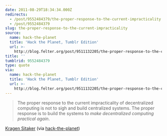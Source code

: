 ```yaml
---
date: 2011-08-29T18:34:34.000Z
redirects:
  - /post/9552484379/the-proper-response-to-the-current-impracticality
  - /post/9552484379
slug: the-proper-response-to-the-current-impracticality
source:
  name: hack-the-planet
  title: 'Hack the Planet, Tumblr Edition'
  url: >-
    http://blog.felter.org/post/9511132205/the-proper-response-to-the-current-impracticality
title: ''
tumblrid: 9552484379
type: quote
via:
  name: hack-the-planet
  title: 'Hack the Planet, Tumblr Edition'
  url: >-
    http://blog.felter.org/post/9511132205/the-proper-response-to-the-current-impracticality
---
```

> The proper response to the current impracticality of decentralized computing is not to sigh and build centralized systems. The proper response is to build the systems to <em>make decentralized computing practical again</em>.

<a href="http://lists.canonical.org/pipermail/kragen-tol/2011-August/000938.html">Kragen Sitaker</a> (via <a href="http://blog.felter.org/" class="tumblr_blog">hack-the-planet</a>)

